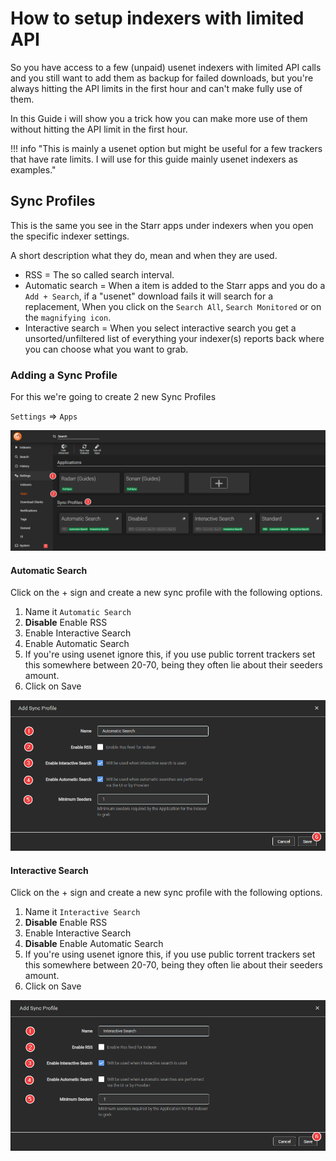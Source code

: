 # How to setup indexers with limited API

So you have access to a few (unpaid) usenet indexers with limited API calls and you still want to add them as backup for failed downloads, but you're always hitting the API limits in the first hour and can't make fully use of them.

In this Guide i will show you a trick how you can make more use of them without hitting the API limit in the first hour.

!!! info "This is mainly a usenet option but might be useful for a few trackers that have rate limits. I will use for this guide mainly usenet indexers as examples."

## Sync Profiles

This is the same you see in the Starr apps under indexers when you open the specific indexer settings.

A short description what they do, mean and when they are used.

- RSS = The so called search interval.
- Automatic search = When a item is added to the Starr apps and you do a `Add + Search`, if a "usenet" download fails it will search for a replacement, When you click on the `Search All`, `Search Monitored` or on the `magnifying icon`.
- Interactive search = When you select interactive search you get a unsorted/unfiltered list of everything your indexer(s) reports back where you can choose what you want to grab.

### Adding a Sync Profile

For this we're going to create 2 new Sync Profiles

`Settings` => `Apps`

![Settings => Apps => Sync Profiles](images/settings-apps-sync-profiles.png)

#### Automatic Search

Click on the + sign and create a new sync profile with the following options.

1. Name it `Automatic Search`
1. **Disable** Enable RSS
1. Enable Interactive Search
1. Enable Automatic Search
1. If you're using usenet ignore this, if you use public torrent trackers set this somewhere between 20-70, being they often lie about their seeders amount.
1. Click on Save

![Sync Profile Automatic Search](images/sync-profile-automatic-search.png)

#### Interactive Search

Click on the + sign and create a new sync profile with the following options.

1. Name it `Interactive Search`
1. **Disable** Enable RSS
1. Enable Interactive Search
1. **Disable** Enable Automatic Search
1. If you're using usenet ignore this, if you use public torrent trackers set this somewhere between 20-70, being they often lie about their seeders amount.
1. Click on Save

![Sync Profile Automatic Search](images/sync-profile-interactive-search.png)